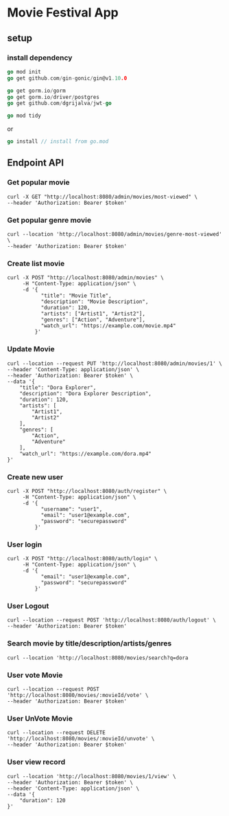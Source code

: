 # Movie Festival App

## setup
### install dependency

```go
go mod init
go get github.com/gin-gonic/gin@v1.10.0

go get gorm.io/gorm
go get gorm.io/driver/postgres
go get github.com/dgrijalva/jwt-go

go mod tidy
```
or
```go
go install // install from go.mod
```

## Endpoint API
### Get popular movie
```shell
curl -X GET "http://localhost:8080/admin/movies/most-viewed" \
--header 'Authorization: Bearer $token'
```

### Get popular genre movie
```shell
curl --location 'http://localhost:8080/admin/movies/genre-most-viewed' \
--header 'Authorization: Bearer $token'
```

### Create list movie
```shell
curl -X POST "http://localhost:8080/admin/movies" \
     -H "Content-Type: application/json" \
     -d '{
           "title": "Movie Title",
           "description": "Movie Description",
           "duration": 120,
           "artists": ["Artist1", "Artist2"],
           "genres": ["Action", "Adventure"],
           "watch_url": "https://example.com/movie.mp4"
         }'
```

### Update Movie
```shell
curl --location --request PUT 'http://localhost:8080/admin/movies/1' \
--header 'Content-Type: application/json' \
--header 'Authorization: Bearer $token' \
--data '{
    "title": "Dora Explorer",
    "description": "Dora Explorer Description",
    "duration": 120,
    "artists": [
        "Artist1",
        "Artist2"
    ],
    "genres": [
        "Action",
        "Adventure"
    ],
    "watch_url": "https://example.com/dora.mp4"
}'
```

### Create new user
```shell
curl -X POST "http://localhost:8080/auth/register" \
     -H "Content-Type: application/json" \
     -d '{
           "username": "user1", 
           "email": "user1@example.com",
           "password": "securepassword"
         }'
```

### User login
```shell
curl -X POST "http://localhost:8080/auth/login" \
     -H "Content-Type: application/json" \
     -d '{
           "email": "user1@example.com",
           "password": "securepassword"
         }'
```

### User Logout
```shell
curl --location --request POST 'http://localhost:8080/auth/logout' \
--header 'Authorization: Bearer $token'
```

### Search movie by title/description/artists/genres
```shell
curl --location 'http://localhost:8080/movies/search?q=dora
```

### User vote Movie
```shell
curl --location --request POST 'http://localhost:8080/movies/:movieId/vote' \
--header 'Authorization: Bearer $token'
```

### User UnVote Movie
```shell
curl --location --request DELETE 'http://localhost:8080/movies/:movieId/unvote' \
--header 'Authorization: Bearer $token'
```

### User view record
```shell
curl --location 'http://localhost:8080/movies/1/view' \
--header 'Authorization: Bearer $token' \
--header 'Content-Type: application/json' \
--data '{
    "duration": 120
}'
```
